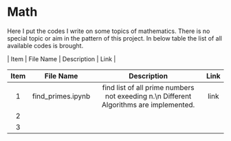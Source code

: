 # Math
Here I put the codes I write on some topics of mathematics.
There is no special topic or aim in the pattern of this project.
In below table the list of all available codes is brought.

| Item | File Name | Description | Link |


| Item | File Name | Description | Link |
|:---------:|:--------:|:---------:|:---------:|
| 1 | find_primes.ipynb | find list of all prime numbers not exeeding n.\n Different Algorithms are implemented. | link |
| 2 |  |  |  |
| 3 |  |  |  |
